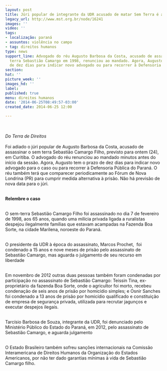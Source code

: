 ```yaml
---
layout: post
title: Júri popular de integrante da UDR acusado de matar Sem Terra é adiado
legacy_url: http://www.mst.org.br/node/16241
images: ''
video: ''
tags:
- localização: paraná
- assuntos: violência no campo
- tag: direitos humanos
type: news
support_line: Advogado do réu Augusto Barbosa da Costa, acusado de assassinar o sem
  terra Sebastião Camargo em 1998, renunciou ao mandado. Agora, Augusto tem o prazo
  de dez dias para indicar novo advogado ou para recorrer à Defensoria Pública.
section: 
hat: ''
picture_week: ''
images_hd: ''
label: 
published: true
menu: direitos humanos
date: '2014-06-25T08:49:57-03:00'
created_date: 2014-06-25 12:00

---
```

<p><br><br><em>Do Terra de Direitos</em><br><br>Foi adiado o júri popular de Augusto Barbosa da Costa, acusado de assassinar o sem terra Sebastião Camargo Filho, previsto para ontem (24), em Curitiba. O advogado do réu renunciou ao mandado minutos antes do início da sessão. Agora, Augusto tem o prazo de dez dias para indicar novo advogado para o caso ou para recorrer à Defensoria Pública do Paraná. O réu também terá que comparecer periodicamente ao Fórum de Nova Londrina (PR) para cumprir medida alternativa à prisão. Não há previsão de nova data para o júri.</p><p><br><strong>Relembre o caso</strong></p><p><br>O sem-terra Sebastião Camargo Filho foi assassinado no dia 7 de fevereiro de 1998, aos 65 anos, quando uma milícia privada ligada a ruralistas despejou ilegalmente famílias que estavam acampadas na Fazenda Boa Sorte, na cidade Marilena, noroeste do Paraná.</p><p><br>O presidente da UDR à época do assassinato, Marcos Prochet, &nbsp;foi condenado a 15 anos e nove meses de prisão pelo assassinato de Sebastião Camargo, mas aguarda o julgamento de seu recurso em liberdade</p><p><br>Em novembro de 2012 outras duas pessoas também foram condenadas por participação no assassinato de Sebastião Camargo: Teissin Tina, ex-proprietário da fazenda Boa Sorte, onde o agricultor foi morto, recebeu condenação de seis anos de prisão por homicídio simples; e Osnir Sanches foi condenado a 13 anos de prisão por homicídio qualificado e constituição de empresa de segurança privada, utilizada para recrutar jagunços e executar despejos ilegais.</p><p><br>Tarcísio Barbosa de Souza, integrante da UDR, foi denunciado pelo Ministério Público do Estado do Paraná, em 2012, pelo assassinato de Sebastião Camargo, e aguarda julgamento</p><p><br>O Estado Brasileiro também sofreu sanções internacionais na Comissão Interamericana de Direitos Humanos da Organização do Estados Americanos, por não ter dado garantias mínimas à vida de Sebastião Camargo filho.</p><p>&nbsp;</p>
